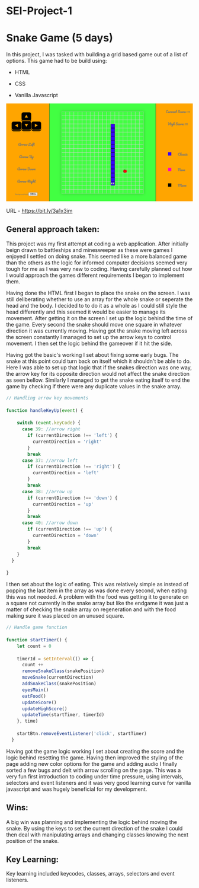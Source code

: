 # SEI-Project-1

# Snake Game (5 days)

In this project, I was tasked with building a grid based game out of a list of options. This game had to be build using:

- HTML

- CSS

- Vanilla Javascript

![Picture](main-moving.png)

 URL - https://bit.ly/3a1x3im


 ## General approach taken:

This project was my first attempt at coding a web application. After initially beign drawn to battleships and minesweeper as these were games I enjoyed I settled on doing snake. This seemed like a more balanced game than the others as the logic for informed computer decisions seemed very tough for me as I was very new to coding. Having carefully planned out how I would approach the games different requirements I began to implement them.

Having done the HTML first I began to place the snake on the screen. I was still deliberating whether to use an array for the whole snake or seperate the head and the body. I decided to to do it as a whole as I could still style the head differently and this seemed it would be easier to manage its movement. After getting it on the screen I set up the logic behind the time of the game. Every second the snake should move one square in whatever direction it was currently moving. Having got the snake moving left across the screen constantly I managed to set up the arrow keys to control movement. I then set the logic behind the gameover if it hit the side. 

Having got the basic's working I set about fixing some early bugs. The snake at this point could turn back on itself which it shouldn't be able to do. Here I was able to set up that logic that if the snakes direction was one way, the arrow key for its opposite direction would not affect the snake direction as seen bellow. Similarly I managed to get the snake eating itself to end the game by checking if there were any duplicate values in the snake array.

```javaScript
// Handling arrow key movements

function handleKeyUp(event) {

    switch (event.keyCode) {
      case 39: //arrow right
        if (currentDirection !== 'left') {
          currentDirection = 'right'
        }
        break
      case 37: //arrow left
        if (currentDirection !== 'right') {
          currentDirection = 'left'
        }
        break
      case 38: //arrow up
        if (currentDirection !== 'down') {
          currentDirection = 'up'
        }
        break
      case 40: //arrow down
        if (currentDirection !== 'up') {
          currentDirection = 'down'
        }
        break
    }
  }

}
``` 

I then set about the logic of eating. This was relatively simple as instead of popping the last item in the array as was done every second, when eating this was not needed. A problem with the food was getting it to generate on a square not currently in the snake array but like the endgame it was just a matter of checking the snake array on regeneration and with the food making sure it was placed on an unused square. 

```javaScript
// Handle game function

function startTimer() {
    let count = 0

    timerId = setInterval(() => {
      count ++
      removeSnakeClass(snakePosition)
      moveSnake(currentDirection)
      addSnakeClass(snakePosition)
      eyesMain()
      eatFood()
      updateScore()
      updateHighScore()
      updateTime(startTimer, timerId)
    }, time)

    startBtn.removeEventListener('click', startTimer)
  }

```

Having got the game logic working I set about creating the score and the logic behind resetting the game. Having then improved the styling of the page adding new color options for the game and adding audio I finally sorted a few bugs and delt with arrow scrolling on the page. This was a very fun first introduction to coding under time pressure, using intervals, selectors and event listeners and it was very good learning curve for vanilla javascript and was hugely beneficial for my development.

## Wins:

A big win was planning and implementing the logic behind moving the snake. By using the keys to set the current direction of the snake I could then deal with manipulating arrays and changing classes knowing the next position of the snake. 
 
 
## Key Learning:

Key learning included keycodes, classes, arrays, selectors and event listeners.



